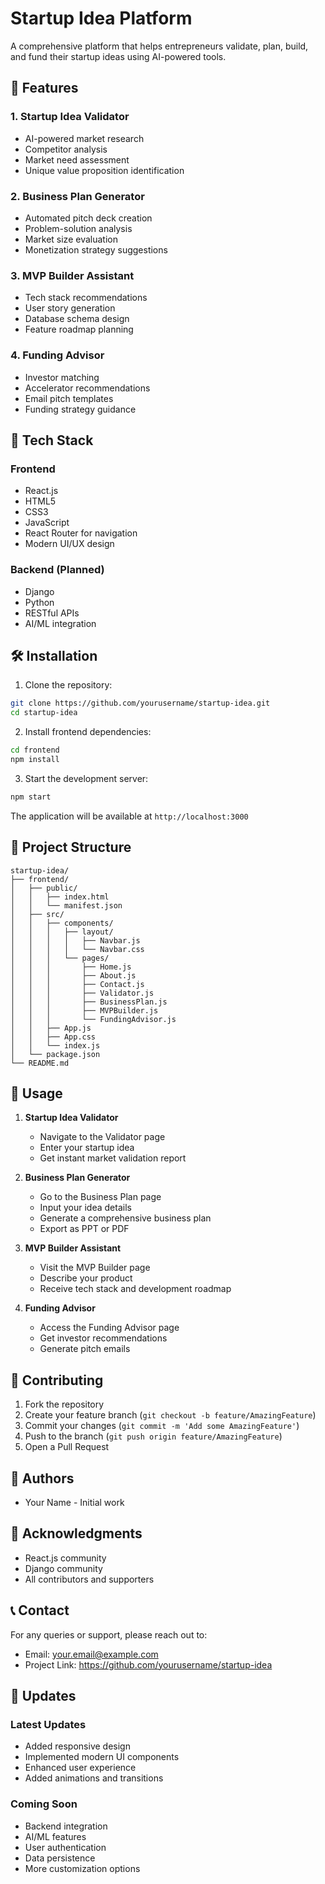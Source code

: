 # Startup Idea Platform

A comprehensive platform that helps entrepreneurs validate, plan, build, and fund their startup ideas using AI-powered tools.

## 🌟 Features

### 1. Startup Idea Validator
- AI-powered market research
- Competitor analysis
- Market need assessment
- Unique value proposition identification

### 2. Business Plan Generator
- Automated pitch deck creation
- Problem-solution analysis
- Market size evaluation
- Monetization strategy suggestions

### 3. MVP Builder Assistant
- Tech stack recommendations
- User story generation
- Database schema design
- Feature roadmap planning

### 4. Funding Advisor
- Investor matching
- Accelerator recommendations
- Email pitch templates
- Funding strategy guidance

## 🚀 Tech Stack

### Frontend
- React.js
- HTML5
- CSS3
- JavaScript
- React Router for navigation
- Modern UI/UX design

### Backend (Planned)
- Django
- Python
- RESTful APIs
- AI/ML integration

## 🛠️ Installation

1. Clone the repository:
```bash
git clone https://github.com/yourusername/startup-idea.git
cd startup-idea
```

2. Install frontend dependencies:
```bash
cd frontend
npm install
```

3. Start the development server:
```bash
npm start
```

The application will be available at `http://localhost:3000`

## 📁 Project Structure

```
startup-idea/
├── frontend/
│   ├── public/
│   │   ├── index.html
│   │   └── manifest.json
│   ├── src/
│   │   ├── components/
│   │   │   ├── layout/
│   │   │   │   ├── Navbar.js
│   │   │   │   └── Navbar.css
│   │   │   └── pages/
│   │   │       ├── Home.js
│   │   │       ├── About.js
│   │   │       ├── Contact.js
│   │   │       ├── Validator.js
│   │   │       ├── BusinessPlan.js
│   │   │       ├── MVPBuilder.js
│   │   │       └── FundingAdvisor.js
│   │   ├── App.js
│   │   ├── App.css
│   │   └── index.js
│   └── package.json
└── README.md
```

## 🎯 Usage

1. **Startup Idea Validator**
   - Navigate to the Validator page
   - Enter your startup idea
   - Get instant market validation report

2. **Business Plan Generator**
   - Go to the Business Plan page
   - Input your idea details
   - Generate a comprehensive business plan
   - Export as PPT or PDF

3. **MVP Builder Assistant**
   - Visit the MVP Builder page
   - Describe your product
   - Receive tech stack and development roadmap

4. **Funding Advisor**
   - Access the Funding Advisor page
   - Get investor recommendations
   - Generate pitch emails

## 🤝 Contributing

1. Fork the repository
2. Create your feature branch (`git checkout -b feature/AmazingFeature`)
3. Commit your changes (`git commit -m 'Add some AmazingFeature'`)
4. Push to the branch (`git push origin feature/AmazingFeature`)
5. Open a Pull Request

## 👥 Authors

- Your Name - Initial work

## 🙏 Acknowledgments

- React.js community
- Django community
- All contributors and supporters

## 📞 Contact

For any queries or support, please reach out to:
- Email: your.email@example.com
- Project Link: https://github.com/yourusername/startup-idea

## 🔄 Updates

### Latest Updates
- Added responsive design
- Implemented modern UI components
- Enhanced user experience
- Added animations and transitions

### Coming Soon
- Backend integration
- AI/ML features
- User authentication
- Data persistence
- More customization options 